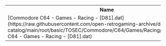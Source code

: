 <table>
<tr><th>Name</th><th>Size</th></tr>
<tr><td>
[Commodore C64 - Games - Racing - [D81].dat](https://raw.githubusercontent.com/open-retrogaming-archive/dat-catalog/main/root/basic/TOSEC/Commodore/C64/Games/Racing/[D81]/Commodore C64 - Games - Racing - [D81].dat)
</td><td>2605</td></tr>
</table>
